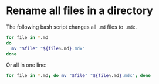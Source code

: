 # Rename all files in a directory

The following bash script changes all `.md` files to `.mdx`.

```sh
for file in *.md
do
  mv "$file" "${file%.md}.mdx"
done
```

Or all in one line:

```sh
for file in *.md; do mv "$file" "${file%.md}.mdx"; done
```